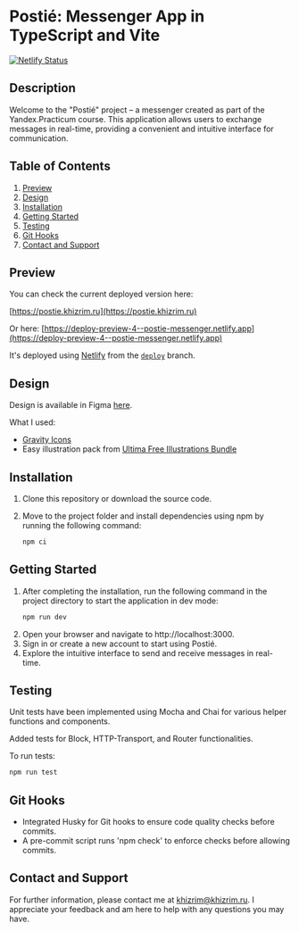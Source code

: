 # Postié: Messenger App in TypeScript and Vite

[![Netlify Status](https://api.netlify.com/api/v1/badges/caa0fd93-89b7-45bd-9dd6-21e954bed05f/deploy-status)](https://app.netlify.com/sites/postie-messenger/deploys)

## Description

Welcome to the "Postié" project – a messenger created as part of the Yandex.Practicum course. This application allows
users to exchange messages in real-time, providing a convenient and intuitive interface for communication.

## Table of Contents

1. [Preview](#preview)
2. [Design](#design)
3. [Installation](#installation)
4. [Getting Started](#getting-started)
5. [Testing](#testing)
6. [Git Hooks](#git-hooks)
7. [Contact and Support](#contact-and-support)

## Preview

You can check the current deployed version here:

[https://postie.khizrim.ru](https://postie.khizrim.ru)

Or here:
[https://deploy-preview-4--postie-messenger.netlify.app](https://deploy-preview-4--postie-messenger.netlify.app)

It's deployed using [Netlify](https://www.netlify.com) from the [`deploy`](https://github.com/khizrim/postie/tree/deploy) branch.

## Design

Design is available in Figma [here](https://www.figma.com/file/zY19U0ZsjN22U7jp6JbLc0/Postie-%7C-Pages?type=design&t=YByCR6fDA28VvzmX-6).

What I used:
* [Gravity Icons](<https://www.figma.com/file/A90POkEH3t2HQPhBUWfYnf/Gravity-UI-Icons-(Community)?type=design&t=YByCR6fDA28VvzmX-6>)
* Easy illustration pack from [Ultima Free Illustrations Bundle](<https://www.figma.com/file/BCikNseyJW0b8XGgbI5YDE/Ultima-Free-Illustrations-Bundle-(Community)?type=design&t=YByCR6fDA28VvzmX-6>)

## Installation

1. Clone this repository or download the source code.

2. Move to the project folder and install dependencies using npm by running the following command:
   ```bash
   npm ci
   ```

## Getting Started

1. After completing the installation, run the following command in the project directory to start the application in dev mode:
   ```bash
   npm run dev
   ```
2. Open your browser and navigate to http://localhost:3000.
3. Sign in or create a new account to start using Postié.
4. Explore the intuitive interface to send and receive messages in real-time.

## Testing

Unit tests have been implemented using Mocha and Chai for various helper functions and components.

Added tests for Block, HTTP-Transport, and Router functionalities.

To run tests:

   ```bash
   npm run test
   ```

## Git Hooks

* Integrated Husky for Git hooks to ensure code quality checks before commits.
* A pre-commit script runs 'npm check' to enforce checks before allowing commits.

## Contact and Support

For further information, please contact me at [khizrim@khizrim.ru](mailto:khizrim@khizrim.ru). I appreciate your feedback and am here to help with any questions you may have.
